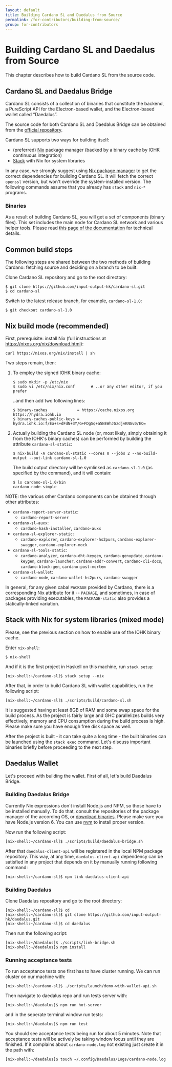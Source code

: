 ```yaml
---
layout: default
title: Building Cardano SL and Daedalus from Source
permalink: /for-contributors/building-from-source/
group: for-contributors
---
```


<!-- Reviewed at c507f6675c16810ba9ca72b71dac57288fd1735c -->

# Building Cardano SL and Daedalus from Source

This chapter describes how to build Cardano SL from the source code.

<!-- CARDANO_SL_README_BEGIN_4 -->
## Cardano SL and Daedalus Bridge

Cardano SL consists of a collection of binaries that constitute
the backend, a PureScript API for the Electron-based wallet, and the
Electron-based wallet called “Daedalus”.

The source code for both Cardano SL and Daedalus Bridge can be obtained
from the [official repository](https://github.com/input-output-hk/cardano-sl).

Cardano SL supports two ways for building itself:

-   (preferred) [Nix](https://nixos.org/nix/) package manager (backed by a binary cache by IOHK continuous integration)
-   [Stack](https://haskellstack.org) with Nix for system libraries

In any case, we strongly suggest using [Nix package manager](https://nixos.org/nix/download.html) to get the correct dependencies for building Cardano SL. It will fetch the correct `openssl` version, but won't override the system-installed version. The following commands assume that you already has `stack` and `nix-*` programs.

### Binaries

As a result of building Cardano SL, you will get a set of components (binary files). This set includes the main node for Cardano SL network and various helper tools. Please read [this page of the documentation](https://cardanodocs.com/technical/cli-options/) for technical details.
<!-- CARDANO_SL_README_END_4 -->

## Common build steps

The following steps are shared between the two methods of building Cardano: fetching source and deciding on a branch to be built.

Clone Cardano SL repository and go to the root directory:

    $ git clone https://github.com/input-output-hk/cardano-sl.git
    $ cd cardano-sl

Switch to the latest release branch, for example, `cardano-sl-1.0`:

    $ git checkout cardano-sl-1.0

## Nix build mode (recommended)

First, prerequisite: install Nix (full instructions at https://nixos.org/nix/download.html):

    curl https://nixos.org/nix/install | sh

Two steps remain, then:

1.  To employ the signed IOHK binary cache:

        $ sudo mkdir -p /etc/nix
        $ sudo vi /etc/nix/nix.conf       # ..or any other editor, if you prefer

    ..and then add two following lines:

        $ binary-caches             = https://cache.nixos.org https://hydra.iohk.io
        $ binary-caches-public-keys = hydra.iohk.io:f/Ea+s+dFdN+3Y/G+FDgSq+a5NEWhJGzdjvKNGv0/EQ=

2.  Actually building the Cardano SL node (or, most likely, simply obtaining it
    from the IOHK's binary caches) can be performed by building the attribute `cardano-sl-static`:

        $ nix-build -A cardano-sl-static --cores 0 --jobs 2 --no-build-output --out-link cardano-sl-1.0

    The build output directory will be symlinked as `cardano-sl-1.0` (as specified by the command), and it will contain:

        $ ls cardano-sl-1.0/bin
        cardano-node-simple

NOTE: the various other Cardano components can be obtained through other attributes:

-  `cardano-report-server-static`:
   - `cardano-report-server`
-  `cardano-sl-auxx`:
   - `cardano-hash-installer`, `cardano-auxx`
-  `cardano-sl-explorer-static`:
   - `cardano-explorer`, `cardano-explorer-hs2purs`, `cardano-explorer-swagger`, `cardano-explorer-mock`
-  `cardano-sl-tools-static`:
   - `cardano-analyzer`, `cardano-dht-keygen`, `cardano-genupdate`, `cardano-keygen`, `cardano-launcher`, `cardano-addr-convert`, `cardano-cli-docs`, `cardano-block-gen`, `cardano-post-mortem`
-  `cardano-sl-wallet`:
   - `cardano-node`, `cardano-wallet-hs2purs`, `cardano-swagger`

In general, for any given cabal `PACKAGE` provided by Cardano, there is a
corresponding Nix attribute for it -- `PACKAGE`, and sometimes, in case of
packages providing executables, the `PACKAGE-static` also provides a
statically-linked variation.

## Stack with Nix for system libraries (mixed mode)

Please, see the previous section on how to enable use of the IOHK binary cache.

Enter `nix-shell`:

    $ nix-shell

And if it is the first project in Haskell on this machine, run `stack setup`:

    [nix-shell:~/cardano-sl]$ stack setup --nix

After that, in order to build Cardano SL with wallet capabilities, run the following script:

    [nix-shell:~/cardano-sl]$ ./scripts/build/cardano-sl.sh

It is suggested having at least 8GB of RAM and some swap space for the build process. As the project is fairly large and GHC parallelizes builds very effectively, memory and CPU consumption during the build process is high. Please make sure you have enough free disk space as well.

After the project is built - it can take quite a long time -  the built binaries can be launched using the `stack exec` command. Let's discuss important binaries briefly before proceeding to the next step.

## Daedalus Wallet

Let's proceed with building the wallet. First of all, let's build Daedalus Bridge.

### Building Daedalus Bridge

Currently Nix expressions don't install Node.js and NPM, so those have to be installed manually.
To do that, consult the repositories of the package manager of the according OS, or [download binaries](https://nodejs.org/en/download/). Please make sure you have Node.js version 6. You can use [nvm](https://github.com/creationix/nvm#installation)
to install proper version.

Now run the following script:

    [nix-shell:~/cardano-sl]$ ./scripts/build/daedalus-bridge.sh

After that `daedalus-client-api` will be registered in the local NPM package repository. This way, at any time, `daedalus-client-api` dependency can be satisfied in any project that depends on it by manually running following command:

    [nix-shell:~/cardano-sl]$ npm link daedalus-client-api

### Building Daedalus

Clone Daedalus repository and go to the root directory:

    [nix-shell:~/cardano-sl]$ cd
    [nix-shell:~/cardano-sl]$ git clone https://github.com/input-output-hk/daedalus.git
    [nix-shell:~/cardano-sl]$ cd daedalus

Then run the following script:

    [nix-shell:~/daedalus]$ ./scripts/link-bridge.sh
    [nix-shell:~/daedalus]$ npm install

### Running acceptance tests

To run acceptance tests one first has to have cluster running. We can run cluster on our machine with:

    [nix-shell:~/cardano-sl]$ ./scripts/launch/demo-with-wallet-api.sh

Then navigate to daedalus repo and run tests server with:

    [nix-shell:~/daedalus]$ npm run hot-server

and in the seperate terminal window run tests:

    [nix-shell:~/daedalus]$ npm run test

You should see acceptance tests being run for about 5 minutes. Note that acceptance tests will be actively be taking window focus until they are finished. If it complains about `cardano-node.log` not existing just create it in the path with:

    [nix-shell:~/daedalus]$ touch ~/.config/Daedalus/Logs/cardano-node.log
